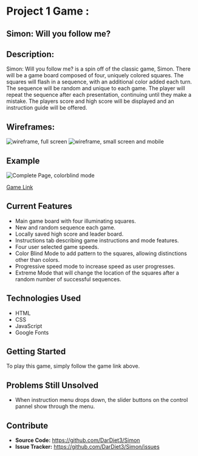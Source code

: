 # Project 1 Game :
## Simon: Will you follow me?

## Description: 
Simon: Will you follow me? is a spin off of the classic game, Simon. There will be a game board composed of four, uniquely colored squares. The squares will flash in a sequence, with an additional color added each turn. The sequence will be random and unique to each game. The player will repeat the sequence after each presentation, continuing until they make a mistake. The players score and high score will be displayed and an instruction guide will be offered. 

## Wireframes:

![wireframe, full screen](https://i.imgur.com/qUN0n75.jpg)
![wireframe, small screen and mobile](https://i.imgur.com/ztXa9no.jpg)

## Example
![Complete Page, colorblind mode](https://imgur.com/p2P0rFN.png)

[Game Link](https://dardiet3.github.io/Simon/)

## Current Features
- Main game board with four illuminating squares.
- New and random sequence each game.
- Locally saved high score and leader board.
- Instructions tab describing game instructions and mode features.
- Four user selected game speeds.
- Color Blind Mode to add pattern to the squares, allowing distinctions other than colors.
- Progressive speed mode to increase speed as user progresses. 
- Extreme Mode that will change the location of the squares after a random number of successful sequences. 

## Technologies Used
- HTML
- CSS
- JavaScript
- Google Fonts

## Getting Started
To play this game, simply follow the game link above. 
        
## Problems Still Unsolved
- When instruction menu drops down, the slider buttons on the control pannel show through the menu.

## Contribute
- **Source Code:** https://github.com/DarDiet3/Simon
- **Issue Tracker:** https://github.com/DarDiet3/Simon/issues


